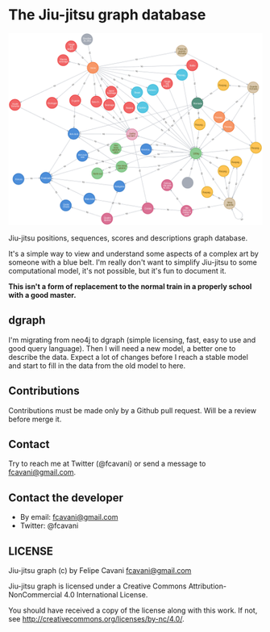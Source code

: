 # The Jiu-jitsu graph database

![Graph - 2019-09-03](https://raw.githubusercontent.com/fcavani/jiu-jitsu-graph/master/graph.png)

Jiu-jitsu positions, sequences, scores and descriptions graph database.

It's a simple way to view and understand some aspects of a complex art by someone with a blue belt. I'm really don't want to simplify Jiu-jitsu to some computational model, it's not possible, but it's fun to document it.

**This isn't a form of replacement to the normal train in a properly school with a good master.**

## dgraph

I'm migrating from neo4j to dgraph (simple licensing, fast, easy to use and good query language). Then I will need a new model, a better one to describe the data. Expect a lot of changes before I reach a stable model and start to fill in the data from the old model to here.

## Contributions

Contributions must be made only by a Github pull request. Will be a review before merge it.

## Contact

Try to reach me at Twitter (@fcavani) or send a message to fcavani@gmail.com.

## Contact the developer

- By email: fcavani@gmail.com
- Twitter: @fcavani

## LICENSE

Jiu-jitsu graph (c) by Felipe Cavani <fcavani@gmail.com>

Jiu-jitsu graph is licensed under a
Creative Commons Attribution-NonCommercial 4.0 International License.

You should have received a copy of the license along with this
work. If not, see <http://creativecommons.org/licenses/by-nc/4.0/>.
